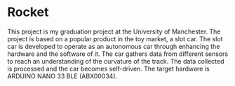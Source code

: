 # Rocket
This project is my graduation project at the University of Manchester. The project is based on a popular product in the toy
market, a slot car. The slot car is developed to operate as an autonomous car through enhancing
the hardware and the software of it. The car gathers data from different sensors to reach an
understanding of the curvature of the track. The data collected is processed and the car becomes
self-driven. The target hardware is ARDUINO NANO 33 BLE (ABX00034).
